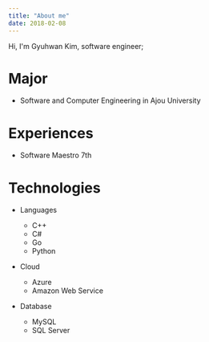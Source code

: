 ```yaml
---
title: "About me"
date: 2018-02-08
---
```


Hi, I'm Gyuhwan Kim, software engineer;

# Major
- Software and Computer Engineering in Ajou University


# Experiences
- Software Maestro 7th


# Technologies
- Languages
    - C++
    - C#
    - Go
    - Python


- Cloud
    - Azure
    - Amazon Web Service


- Database
    - MySQL
    - SQL Server

